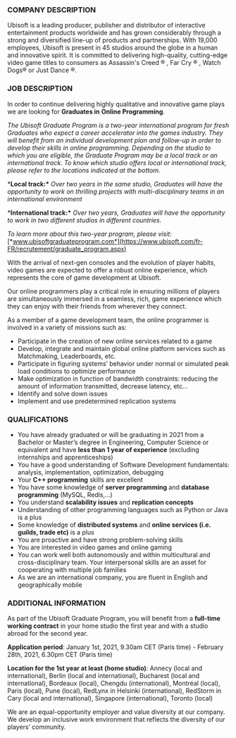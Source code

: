 ### COMPANY DESCRIPTION

Ubisoft is a leading producer, publisher and distributor of interactive entertainment products worldwide and has grown considerably through a strong and diversified line-up of products and partnerships. With 19,000 employees, Ubisoft is present in 45 studios around the globe in a human and innovative spirit. It is committed to delivering high-quality, cutting-edge video game titles to consumers as Assassin's Creed ® , Far Cry ® , Watch Dogs® or Just Dance ®. 

### JOB DESCRIPTION

In order to continue delivering highly qualitative and innovative game plays we are looking for **Graduates in** **Online Programming**.

*The Ubisoft Graduate Program is a* *two-year international program* *for fresh Graduates who expect a career accelerator into the games industry. They will benefit from an individual development plan and follow-up in order to develop their skills in online programming. Depending on the studio to which you are eligible, the Graduate Program may be a local track or an international track. To know which studio offers local or international track, please refer to the locations indicated at the bottom.*

***Local track:\*** *Over two years in the same studio, Graduates will have the opportunity to work on thrilling projects with multi-disciplinary teams in an international environment*

***International track:\*** *Over two years, Graduates will have the opportunity to work in two different studios in different countries.*

*To learn more about this two-year program, please visit:* [*www.ubisoftgraduateprogram.com*](https://www.ubisoft.com/fr-FR/recrutement/graduate_program.aspx)

With the arrival of next-gen consoles and the evolution of player habits, video games are expected to offer a robust online experience, which represents the core of game development at Ubisoft.

Our online programmers play a critical role in ensuring millions of players are simultaneously immersed in a seamless, rich, game experience which they can enjoy with their friends from wherever they connect.

As a member of a game development team, the online programmer is involved in a variety of missions such as:

- Participate in the creation of new online services related to a game
- Develop, integrate and maintain global online platform services such as Matchmaking, Leaderboards, etc.
- Participate in figuring systems’ behavior under normal or simulated peak load conditions to optimize performance
- Make optimization in function of bandwidth constraints: reducing the amount of information transmitted, decrease latency, etc…
- Identify and solve down issues
- Implement and use predetermined replication systems

 

### QUALIFICATIONS

- You have already graduated or will be graduating in 2021 from a Bachelor or Master’s degree in Engineering, Computer Science or equivalent and have **less than 1 year of experience** (excluding internships and apprenticeships)
- You have a good understanding of Software Development fundamentals: analysis, implementation, optimization, debugging
- Your **C++ programming** skills are excellent
- You have some knowledge of **server programming** and **database programming** (MySQL, Redis,...)
- You understand **scalability issues** and **replication concepts**
- Understanding of other programming languages such as Python or Java is a plus
- Some knowledge of **distributed systems** and **online services (i.e. guilds, trade etc)** is a plus
- You are proactive and have strong problem-solving skills
- You are interested in video games and online gaming
- You can work well both autonomously and within multicultural and cross-disciplinary team. Your interpersonal skills are an asset for cooperating with multiple job families
- As we are an international company, you are fluent in English and geographically mobile

### ADDITIONAL INFORMATION

As part of the Ubisoft Graduate Program, you will benefit from a **full-time working contract** in your home studio the first year and with a studio abroad for the second year. 

**Application period**: January 1st, 2021, 9.30am CET (Paris time) - February 28th, 2021, 6.30pm CET (Paris time)

**Location for the 1st year at least (home studio)**: Annecy (local and international), Berlin (local and international), Bucharest (local and international), Bordeaux (local), Chengdu (international), Montréal (local), Paris (local), Pune (local), RedLynx in Helsinki (international), RedStorm in Cary (local and international), Singapore (international), Toronto (local)

We are an equal-opportunity employer and value diversity at our company. We develop an inclusive work environment that reflects the diversity of our players’ community.